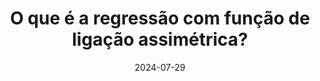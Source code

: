 ---
title: O que é a regressão com função de ligação assimétrica?
summary: 
tags : 
 - projetos
date: 2024-07-29
external_link: https://medium.com/@gabrielbbr/o-que-%C3%A9-regress%C3%A3o-bin%C3%A1ria-com-fun%C3%A7%C3%A3o-de-liga%C3%A7%C3%A3o-assim%C3%A9trica-fb53c51c42a1
---